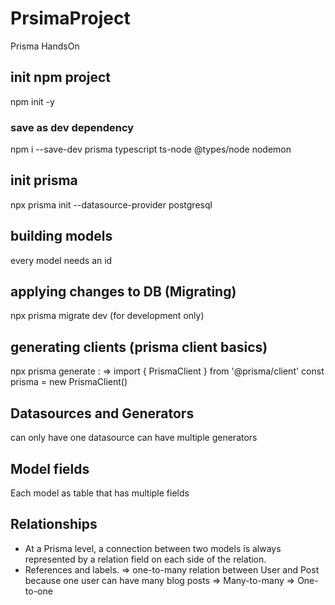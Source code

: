 # PrsimaProject
Prisma HandsOn

## init npm project
npm init -y

### save as dev dependency
npm i --save-dev prisma typescript ts-node @types/node nodemon

## init prisma
npx prisma init --datasource-provider postgresql

## building models 
every model needs an id 

## applying changes to DB (Migrating)
npx prisma migrate dev (for development only)

## generating clients (prisma client basics)
npx prisma generate :
    => import { PrismaClient } from '@prisma/client'
       const prisma = new PrismaClient()

## Datasources and Generators
can only have one datasource 
can have multiple generators 

## Model fields
Each model as table that has multiple fields

## Relationships
- At a Prisma level, a connection between two models is always represented by a relation field on each side of the relation.
- References and labels.
    => one-to-many relation between User and Post because one user can have many blog posts
    => Many-to-many 
    => One-to-one 